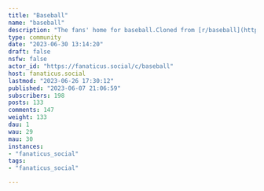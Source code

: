 ```yaml
---
title: "Baseball" 
name: "baseball"
description: "The fans' home for baseball.Cloned from [r/baseball](https://old.reddit.com/r/baseball/) along with all our team subreddits!### AL East[!tampabayrays@fanaticus.social](https://fanaticus.social/c/tampabayrays)[!orioles@fanaticus.social](https://fanaticus.social/c/orioles)[!nyyankees@fanaticus.social](https://fanaticus.social/c/nyyankees)[!torontobluejays@fanaticus.social](https://fanaticus.social/c/torontobluejays)[!redsox@fanaticus.social](https://fanaticus.social/c/redsox)### AL Central[!minnesotatwins@fanaticus.social](https://fanaticus.social/c/minnesotatwins)[!clevelandguardians@fanaticus.social](https://fanaticus.social/c/clevelandguardians)[!whitesox@fanaticus.social](https://fanaticus.social/c/whitesox)[!motorcitykitties@fanaticus.social](https://fanaticus.social/c/motorcitykitties)[!kcroyals@fanaticus.social](https://fanaticus.social/c/kcroyals)### AL West[!texasrangers@fanaticus.social](https://fanaticus.social/c/texasrangers)[!astros@fanaticus.social](https://fanaticus.social/c/astros)[!angelsbaseball@fanaticus.social](https://fanaticus.social/c/angelsbaseball)[!mariners@fanaticus.social](https://fanaticus.social/c/mariners)[!oaklandathletics@fanaticus.social](https://fanaticus.social/c/oaklandathletics)### NL East[!braves@fanaticus.social](https://fanaticus.social/c/braves)[!miamimarlins@fanaticus.social](https://fanaticus.social/c/miamimarlins)[!phillies@fanaticus.social](https://fanaticus.social/c/phillies)[!newyorkmets@fanaticus.social](https://fanaticus.social/c/newyorkmets)[!nationals@fanaticus.social](https://fanaticus.social/c/nationals)### NL Central[!buccos@fanaticus.social](https://fanaticus.social/c/buccos)[!brewers@fanaticus.social](https://fanaticus.social/c/brewers)[!reds@fanaticus.social](https://fanaticus.social/c/reds)[!chicubs@fanaticus.social](https://fanaticus.social/c/chicubs)[!cardinals@fanaticus.social](https://fanaticus.social/c/cardinals)### NL West[!azdiamondbacks@fanaticus.social](https://fanaticus.social/c/azdiamondbacks)[!sfgiants@fanaticus.social](https://fanaticus.social/c/sfgiants) [!dodgers@fanaticus.social](https://fanaticus.social/c/dodgers) [!padres@fanaticus.social](https://fanaticus.social/c/padres)[!coloradorockies@fanaticus.social](https://fanaticus.social/c/coloradorockies)"
type: community
date: "2023-06-30 13:14:20"
draft: false
nsfw: false
actor_id: "https://fanaticus.social/c/baseball"
host: fanaticus.social
lastmod: "2023-06-26 17:30:12"
published: "2023-06-07 21:06:59"
subscribers: 198
posts: 133
comments: 147
weight: 133
dau: 1
wau: 29
mau: 30
instances:
- "fanaticus_social"
tags: 
- "fanaticus_social"

---
```

